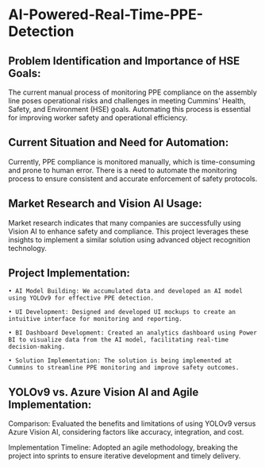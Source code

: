 # AI-Powered-Real-Time-PPE-Detection

## Problem Identification and Importance of HSE Goals:

The current manual process of monitoring PPE compliance on the assembly line poses operational risks and challenges in meeting Cummins' Health, Safety, and Environment (HSE) goals. Automating this process is essential for improving worker safety and operational efficiency.

## Current Situation and Need for Automation:
Currently, PPE compliance is monitored manually, which is time-consuming and prone to human error. There is a need to automate the monitoring process to ensure consistent and accurate enforcement of safety protocols.

## Market Research and Vision AI Usage:
Market research indicates that many companies are successfully using Vision AI to enhance safety and compliance. This project leverages these insights to implement a similar solution using advanced object recognition technology.

## Project Implementation:

	• AI Model Building: We accumulated data and developed an AI model using YOLOv9 for effective PPE detection.
 
	• UI Development: Designed and developed UI mockups to create an intuitive interface for monitoring and reporting.
 
	• BI Dashboard Development: Created an analytics dashboard using Power BI to visualize data from the AI model, facilitating real-time decision-making.
 
	• Solution Implementation: The solution is being implemented at Cummins to streamline PPE monitoring and improve safety outcomes.
 
## YOLOv9 vs. Azure Vision AI and Agile Implementation:
Comparison: Evaluated the benefits and limitations of using YOLOv9 versus Azure Vision AI, considering factors like accuracy, integration, and cost.

Implementation Timeline: Adopted an agile methodology, breaking the project into sprints to ensure iterative development and timely delivery.


